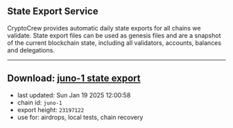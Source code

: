 ## State Export Service
CryptoCrew provides automatic daily state exports for all chains we validate. State export files can be used as genesis files and are a snapshot of the current blockchain state, including all validators, accounts, balances and delegations.

---
**Download: [juno-1 state export](https://dl-eu2.ccvalidators.com/SERVICE/juno/juno-1_export_23197122.json)**
---

- last updated: Sun Jan 19 2025 12:00:58
- chain id: `juno-1`
- export height: `23197122`
- use for: airdrops, local tests, chain recovery
